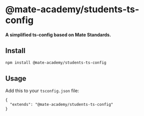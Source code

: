 # @mate-academy/students-ts-config

#### A simplified ts-config based on Mate Standards.


## Install

```bash
npm install @mate-academy/students-ts-config
```

## Usage

Add this to your `tsconfig.json` file:

```
{
  "extends": "@mate-academy/students-ts-config"
}
```
